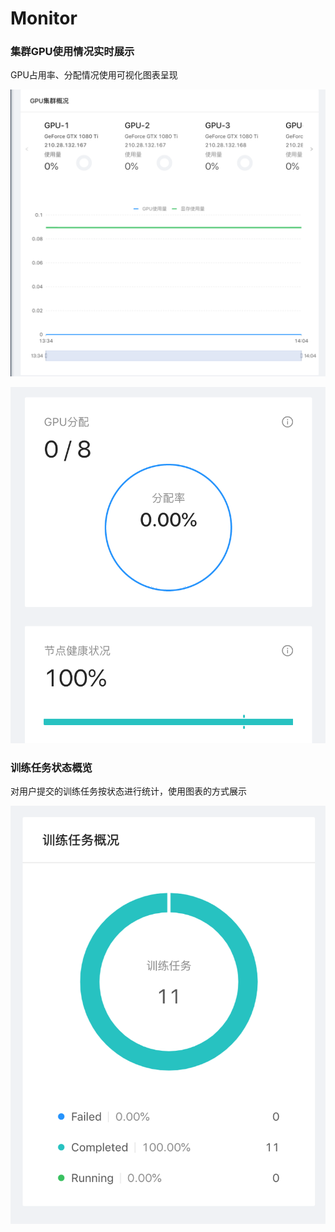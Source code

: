 # Monitor

### 集群GPU使用情况实时展示

GPU占用率、分配情况使用可视化图表呈现

![GPU](../images/GPU.png)

![节点](../images/节点.png)

### 训练任务状态概览

对用户提交的训练任务按状态进行统计，使用图表的方式展示

![任务图表](../images/任务图表.png)
